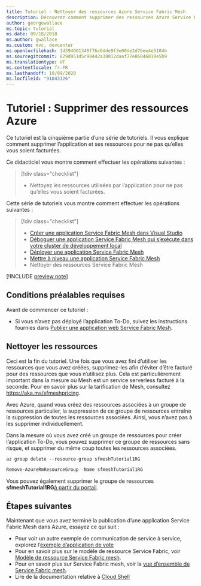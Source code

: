 ```yaml
---
title: Tutoriel - Nettoyer des ressources Azure Service Fabric Mesh
description: Découvrez comment supprimer des ressources Azure Service Fabric Mesh afin de ne pas être facturé pour des ressources que vous n’utilisez plus.
author: georgewallace
ms.topic: tutorial
ms.date: 09/18/2018
ms.author: gwallace
ms.custom: mvc, devcenter
ms.openlocfilehash: 1d594001340f76c6dde9f3e00de2d76ee4e5104b
ms.sourcegitcommit: 829d951d5c90442a38012daaf77e86046018e5b9
ms.translationtype: HT
ms.contentlocale: fr-FR
ms.lasthandoff: 10/09/2020
ms.locfileid: "91843326"
---
```

# <a name="tutorial-remove-azure-resources"></a>Tutoriel : Supprimer des ressources Azure

Ce tutoriel est la cinquième partie d’une série de tutoriels. Il vous explique comment supprimer l’application et ses ressources pour ne pas qu’elles vous soient facturées.

Ce didacticiel vous montre comment effectuer les opérations suivantes :
> [!div class="checklist"]
> * Nettoyez les ressources utilisées par l’application pour ne pas qu’elles vous soient facturées.

Cette série de tutoriels vous montre comment effectuer les opérations suivantes :
> [!div class="checklist"]
> * [Créer une application Service Fabric Mesh dans Visual Studio](service-fabric-mesh-tutorial-create-dotnetcore.md)
> * [Déboguer une application Service Fabric Mesh qui s’exécute dans votre cluster de développement local](service-fabric-mesh-tutorial-debug-service-fabric-mesh-app.md)
> * [Déployer une application Service Fabric Mesh](service-fabric-mesh-tutorial-deploy-service-fabric-mesh-app.md)
> * [Mettre à niveau une application Service Fabric Mesh](service-fabric-mesh-tutorial-upgrade.md)
> * Nettoyer des ressources Service Fabric Mesh

[!INCLUDE [preview note](./includes/include-preview-note.md)]

## <a name="prerequisites"></a>Conditions préalables requises

Avant de commencer ce tutoriel :

* Si vous n’avez pas déployé l’application To-Do, suivez les instructions fournies dans [Publier une application web Service Fabric Mesh](service-fabric-mesh-tutorial-deploy-service-fabric-mesh-app.md).

## <a name="clean-up-resources"></a>Nettoyer les ressources

Ceci est la fin du tutoriel. Une fois que vous avez fini d’utiliser les ressources que vous avez créées, supprimez-les afin d’éviter d’être facturé pour des ressources que vous n’utilisez plus. Cela est particulièrement important dans la mesure où Mesh est un service serverless facturé à la seconde. Pour en savoir plus sur la tarification de Mesh, consultez https://aka.ms/sfmeshpricing.

Avec Azure, quand vous créez des ressources associées à un groupe de ressources particulier, la suppression de ce groupe de ressources entraîne la suppression de toutes les ressources associées. Ainsi, vous n’avez pas à les supprimer individuellement.

Dans la mesure où vous avez créé un groupe de ressources pour créer l’application To-Do, vous pouvez supprimer ce groupe de ressources sans risque, et supprimer du même coup toutes les ressources associées.

```azurecli
az group delete --resource-group sfmeshTutorial1RG
```

```powershell
Remove-AzureRmResourceGroup -Name sfmeshTutorial1RG
```

Vous pouvez également supprimer le groupe de ressources **sfmeshTutorial1RG**[à partir du portail](../azure-resource-manager/management/manage-resource-groups-portal.md#delete-resource-groups). 

## <a name="next-steps"></a>Étapes suivantes

Maintenant que vous avez terminé la publication d’une application Service Fabric Mesh dans Azure, essayez ce qui suit :

* Pour voir un autre exemple de communication de service à service, explorez l’[exemple d’application de vote](https://github.com/Azure-Samples/service-fabric-mesh/tree/master/src/votingapp)
* Pour en savoir plus sur le modèle de ressource Service Fabric, voir [Modèle de ressource Service Fabric mesh](service-fabric-mesh-service-fabric-resources.md).
* Pour en savoir plus sur Service Fabric mesh, voir la [vue d’ensemble de Service Fabric mesh](service-fabric-mesh-overview.md).
* Lire de la documentation relative à [Cloud Shell](../cloud-shell/overview.md)
